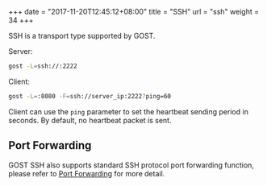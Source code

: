 +++
date = "2017-11-20T12:45:12+08:00"
title = "SSH"
url = "ssh"
weight = 34
+++

SSH is a transport type supported by GOST.

Server:

```bash
gost -L=ssh://:2222
```

Client:

```bash
gost -L=:8080 -F=ssh://server_ip:2222?ping=60
```

Client can use the `ping` parameter to set the heartbeat sending period in seconds. By default, no heartbeat packet is sent.

## Port Forwarding

GOST SSH also supports standard SSH protocol port forwarding function, please refer to [Port Forwarding](../port-forwarding) for more detail.
